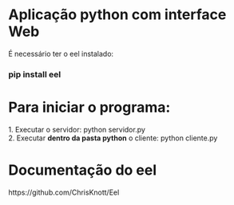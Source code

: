 # Aplicação python com interface Web
</hl>

É necessário ter o eel instalado:
<h3>pip install eel</h3>

<h1>Para iniciar o programa:</h1>

<p>
  1. Executar o servidor: python servidor.py </br>
  2. Executar <b>dentro da pasta python</b> o cliente: python cliente.py
</p>

<h1> Documentação do eel </h1>
https://github.com/ChrisKnott/Eel
